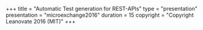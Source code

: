 +++
title = "Automatic Test generation for REST-APIs"
type = "presentation"
presentation = "microexchange2016"
duration = 15
copyright = "Copyright Leanovate 2016 (MIT)"
+++
